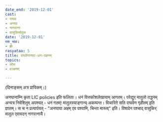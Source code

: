 ```yaml
---
date_end: '2019-12-01'
cast:
- राघवः
- अनघा
- नागरत्ना
- वासुकिर्मातुलः
date: '2019-12-01'
रसः_भावः:
- ह्रीः
rasyataa: 5
title: राघवेणानघा-धन-ग्रहणम्
topics:
- लोभः
- वञ्चनम्

---
```


(दिनाङ्कम् अत्र प्रायिकम्।)

अनघानाम्नि कृता LIC policies इति फलिताः। धनं वित्तकोशलेखायाम् आगतम्। परेद्युर् मातुलो तद्धनम् अन्यत्र निवेशितुम् अपश्यत् - धनं गतम्! मातुलस्याङ्गान्य् अकम्पन्त। विचारिते सति राघवेण गृहीतम् इति ज्ञातम्। स च न प्रत्यार्पयत् - "अनघाया अहम् एव पश्यामि, चिन्ता मास्त्व्" इति। विषादेन पश्चाद् वासुकिर् मातुल एवावदन् नागरत्नायै।
